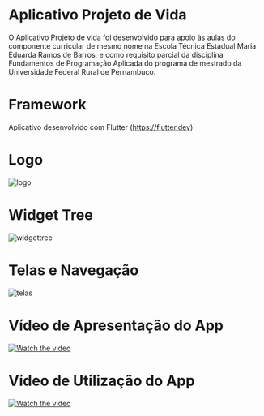 # Aplicativo Projeto de Vida
O Aplicativo Projeto de vida foi desenvolvido para apoio às aulas do componente curricular de mesmo nome na Escola Técnica Estadual Maria Eduarda Ramos de Barros, e como requisito parcial da disciplina Fundamentos de Programação Aplicada do programa de mestrado da Universidade Federal Rural de Pernambuco.

# Framework
Aplicativo desenvolvido com Flutter (https://flutter.dev)

# Logo
![logo](https://user-images.githubusercontent.com/103005868/180209261-96db7f2b-2d71-4c2b-bb88-d158c6d86a85.jpg)

# Widget Tree
![widgettree](https://user-images.githubusercontent.com/103005868/180212296-76598d93-e6b1-496c-9662-fe196423a7a4.png)

# Telas e Navegação
![telas](https://user-images.githubusercontent.com/103005868/180216446-b32ef600-658d-456a-9d93-e77c61f44967.png)

# Vídeo de Apresentação do App
[![Watch the video](https://img.youtube.com/vi/tkrabdhMiNQ/maxresdefault.jpg)](https://www.youtube.com/watch?v=tkrabdhMiNQ)

# Vídeo de Utilização do App
[![Watch the video](https://img.youtube.com/vi/aXAPLT9KECc/maxresdefault.jpg)](https://www.youtube.com/watch?v=aXAPLT9KECc)

